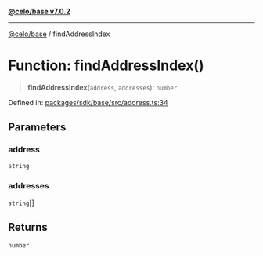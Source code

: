 [**@celo/base v7.0.2**](../README.md)

***

[@celo/base](../README.md) / findAddressIndex

# Function: findAddressIndex()

> **findAddressIndex**(`address`, `addresses`): `number`

Defined in: [packages/sdk/base/src/address.ts:34](https://github.com/celo-org/developer-tooling/blob/master/packages/sdk/base/src/address.ts#L34)

## Parameters

### address

`string`

### addresses

`string`[]

## Returns

`number`
